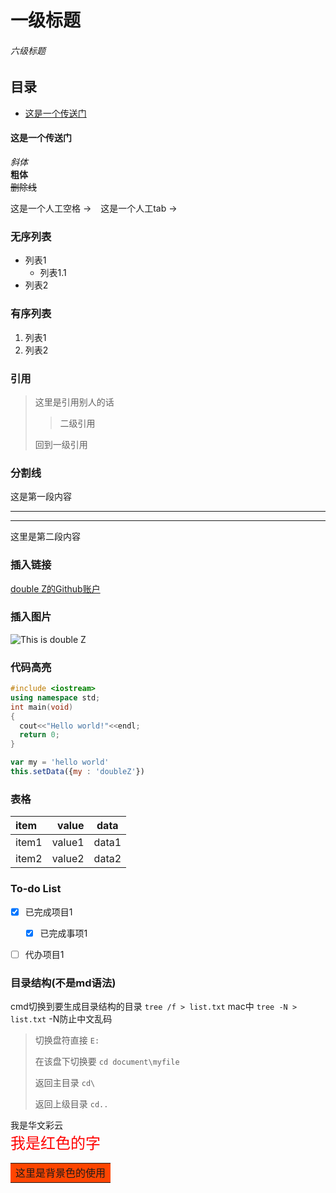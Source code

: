 # 一级标题
###### 六级标题

## 目录   
- [这是一个传送门](#这是一个传送门)   

<a name="这是一个传送门"></a>  
#### 这是一个传送门

*斜体*   
**粗体**   
~~删除线~~   

这是一个人工空格 -> &ensp;
这是一个人工tab -> &emsp;

### 无序列表
- 列表1
  - 列表1.1
- 列表2
### 有序列表
1. 列表1
2. 列表2

### 引用
> 这里是引用别人的话
>
> > 二级引用
>
> 回到一级引用


### 分割线
这是第一段内容
***
---
这里是第二段内容

### 插入链接
[double Z的Github账户](https://github.com/doubleZ0108/)
### 插入图片
![This is double Z](https://upload-images.jianshu.io/upload_images/12014150-b4ca3df27d59f42c.jpg?imageMogr2/auto-orient/strip%7CimageView2/2/w/1240)

### 代码高亮
```C++
#include <iostream>
using namespace std;
int main(void)
{
  cout<<"Hello world!"<<endl;
  return 0;
}

```
```javascript
var my = 'hello world'
this.setData({my : 'doubleZ'})
```

### 表格
| item | value | data|
|:----- | ---: | :-: |
| item1 | value1 | data1 |
| item2 | value2 | data2 |

### To-do List
- [x] 已完成项目1
  - [x] 已完成事项1
- [ ] 代办项目1


### 目录结构(不是md语法)
cmd切换到要生成目录结构的目录
` tree /f > list.txt `
mac中 `tree -N > list.txt`   -N防止中文乱码
> 切换盘符直接 ` E: `
>
> 在该盘下切换要 ` cd document\myfile `
>
> 返回主目录 ` cd\ `
>
> 返回上级目录 ` cd.. `


<font face="STCAIYUN">我是华文彩云</font>   
<font color=red size=5>我是红色的字</font>   
<table><tr><td bgcolor=#FF4500>这里是背景色的使用</td></tr></table>   
